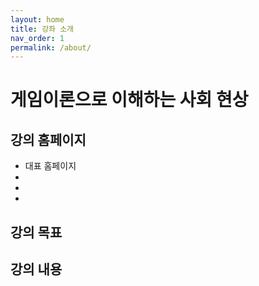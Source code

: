 ```yaml
---
layout: home
title: 강좌 소개
nav_order: 1
permalink: /about/
---
```


# 게임이론으로 이해하는 사회 현상

## 강의 홈페이지

- 대표 홈페이지
-
- 
- 



## 강의 목표



## 강의 내용
